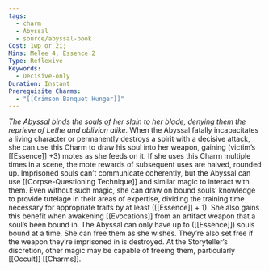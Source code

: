 ```yaml
---
tags:
  - charm
  - Abyssal
  - source/abyssal-book
Cost: 1wp or 2i; 
Mins: Melee 4, Essence 2
Type: Reflexive
Keywords:
  - Decisive-only
Duration: Instant
Prerequisite Charms:
  - "[[Crimson Banquet Hunger]]"
---
```

*The Abyssal binds the souls of her slain to her blade, denying them the reprieve of Lethe and oblivion alike.*
When the Abyssal fatally incapacitates a living character or permanently destroys a spirit with a decisive attack, she can use this Charm to draw his soul into her weapon, gaining (victim’s [[Essence]] +3) motes as she feeds on it. If she uses this Charm multiple times in a scene, the mote rewards of subsequent uses are halved, rounded up.
Imprisoned souls can’t communicate coherently, but the Abyssal can use [[Corpse-Questioning Technique]] and similar magic to interact with them. Even without such magic, she can draw on bound souls’ knowledge to provide tutelage in their areas of expertise, dividing the training time necessary for appropriate traits by at least ([[Essence]] + 1). She also gains this benefit when awakening [[Evocations]] from an artifact weapon that a soul’s been bound in.
The Abyssal can only have up to ([[Essence]]) souls bound at a time. She can free them as she wishes.
They’re also set free if the weapon they’re imprisoned in is destroyed. At the Storyteller’s discretion, other magic may be capable of freeing them, particularly [[Occult]] [[Charms]].